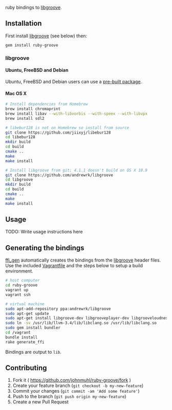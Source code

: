ruby bindings to [libgroove][libgroove].

## Installation

First install [libgroove][libgroove] (see below) then:

    gem install ruby-groove

### libgroove

#### Ubuntu, FreeBSD and Debian

Ubuntu, FreeBSD and Debian users can use a [pre-built package][packages].

#### Mac OS X

~~~ sh
# Install dependencies from Homebrew
brew install chromaprint
brew install libav --with-libvorbis --with-speex --with-libvpx
brew install sdl2

# libebur128 is not on Homebrew so install from source
git clone https://github.com/jiixyj/libebur128
cd libebur128
mkdir build
cd build
cmake ..
make
make install

# Install libgroove from git; 4.1.1 doesn't build on OS X 10.9
git clone https://github.com/andrewrk/libgroove
cd libgroove
mkdir build
cd build
cmake ..
make
make install
~~~

## Usage

TODO: Write usage instructions here

## Generating the bindings

[ffi_gen][ffi_gen] automatically creates the bindings from the
[libgroove][libgroove] header files. Use the included [Vagrantfile][vagrant]
and the steps below to setup a build environment.

~~~ sh
# host computer
cd ruby-groove
vagrant up
vagrant ssh
~~~

~~~ sh
# virtual machine
sudo apt-add-repository ppa:andrewrk/libgroove
sudo apt-get update
sudo apt-get install libgroove-dev libgrooveplayer-dev libgrooveloudness-dev libgroovefingerprinter-dev ruby ruby-dev clang libclang-dev llvm llvm-dev
sudo ln -sv /usr/lib/llvm-3.4/lib/libclang.so /usr/lib/libclang.so
sudo gem install bundler
cd /vagrant
bundle install
rake generate_ffi
~~~

Bindings are output to `lib`.

## Contributing

1. Fork it ( https://github.com/johnmuhl/ruby-groove/fork )
2. Create your feature branch (`git checkout -b my-new-feature`)
3. Commit your changes (`git commit -am 'Add some feature'`)
4. Push to the branch (`git push origin my-new-feature`)
5. Create a new Pull Request

[ffi_gen]: https://github.com/neelance/ffi-gen
[libgroove]: https://github.com/andrewrk/libgroove
[packages]: https://github.com/andrewrk/libgroove#pre-built-packages
[vagrant]: http://www.vagrantup.com
